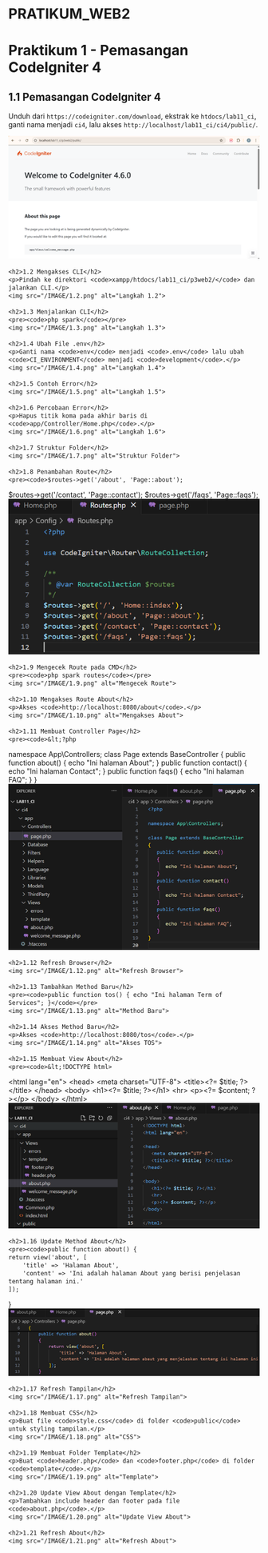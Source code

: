 # PRATIKUM_WEB2
<!DOCTYPE html>
<html lang="id">
<head>
    <meta charset="UTF-8">
    <meta name="viewport" content="width=device-width, initial-scale=1.0">
    <title>Praktikum 1 - Pemrograman Web 2</title>
</head>
<body>
    <h1>Praktikum 1 - Pemasangan CodeIgniter 4</h1>
    <h2>1.1 Pemasangan CodeIgniter 4</h2>
    <p>Unduh dari <code>https://codeigniter.com/download</code>, ekstrak ke <code>htdocs/lab11_ci</code>, ganti nama menjadi <code>ci4</code>, lalu akses <code>http://localhost/lab11_ci/ci4/public/</code>.</p>
    <img src="/IMAGE/1.1.png" alt="Langkah 1.1">

    <h2>1.2 Mengakses CLI</h2>
    <p>Pindah ke direktori <code>xampp/htdocs/lab11_ci/p3web2/</code> dan jalankan CLI.</p>
    <img src="/IMAGE/1.2.png" alt="Langkah 1.2">

    <h2>1.3 Menjalankan CLI</h2>
    <pre><code>php spark</code></pre>
    <img src="/IMAGE/1.3.png" alt="Langkah 1.3">

    <h2>1.4 Ubah File .env</h2>
    <p>Ganti nama <code>env</code> menjadi <code>.env</code> lalu ubah <code>CI_ENVIRONMENT</code> menjadi <code>development</code>.</p>
    <img src="/IMAGE/1.4.png" alt="Langkah 1.4">

    <h2>1.5 Contoh Error</h2>
    <img src="/IMAGE/1.5.png" alt="Langkah 1.5">

    <h2>1.6 Percobaan Error</h2>
    <p>Hapus titik koma pada akhir baris di <code>app/Controller/Home.php</code>.</p>
    <img src="/IMAGE/1.6.png" alt="Langkah 1.6">

    <h2>1.7 Struktur Folder</h2>
    <img src="/IMAGE/1.7.png" alt="Struktur Folder">

    <h2>1.8 Penambahan Route</h2>
    <pre><code>$routes->get('/about', 'Page::about');
$routes->get('/contact', 'Page::contact');
$routes->get('/faqs', 'Page::faqs');</code></pre>
    <img src="/IMAGE/1.8.png" alt="Penambahan Route">

    <h2>1.9 Mengecek Route pada CMD</h2>
    <pre><code>php spark routes</code></pre>
    <img src="/IMAGE/1.9.png" alt="Mengecek Route">

    <h2>1.10 Mengakses Route About</h2>
    <p>Akses <code>http://localhost:8080/about</code>.</p>
    <img src="/IMAGE/1.10.png" alt="Mengakses About">

    <h2>1.11 Membuat Controller Page</h2>
    <pre><code>&lt;?php
namespace App\Controllers;
class Page extends BaseController {
    public function about() { echo "Ini halaman About"; }
    public function contact() { echo "Ini halaman Contact"; }
    public function faqs() { echo "Ini halaman FAQ"; }
}</code></pre>
    <img src="/IMAGE/1.11.png" alt="Controller Page">

    <h2>1.12 Refresh Browser</h2>
    <img src="/IMAGE/1.12.png" alt="Refresh Browser">

    <h2>1.13 Tambahkan Method Baru</h2>
    <pre><code>public function tos() { echo "Ini halaman Term of Services"; }</code></pre>
    <img src="/IMAGE/1.13.png" alt="Method Baru">

    <h2>1.14 Akses Method Baru</h2>
    <p>Akses <code>http://localhost:8080/tos</code>.</p>
    <img src="/IMAGE/1.14.png" alt="Akses TOS">

    <h2>1.15 Membuat View About</h2>
    <pre><code>&lt;!DOCTYPE html>
&lt;html lang="en">
&lt;head>
    &lt;meta charset="UTF-8">
    &lt;title>&lt;?= $title; ?>&lt;/title>
&lt;/head>
&lt;body>
    &lt;h1>&lt;?= $title; ?>&lt;/h1>
    &lt;hr>
    &lt;p>&lt;?= $content; ?>&lt;/p>
&lt;/body>
&lt;/html></code></pre>
    <img src="/IMAGE/1.15.png" alt="View About">

    <h2>1.16 Update Method About</h2>
    <pre><code>public function about() {
    return view('about', [
        'title' => 'Halaman About',
        'content' => 'Ini adalah halaman About yang berisi penjelasan tentang halaman ini.'
    ]);
}</code></pre>
    <img src="/IMAGE/1.16.png" alt="Update Method About">

    <h2>1.17 Refresh Tampilan</h2>
    <img src="/IMAGE/1.17.png" alt="Refresh Tampilan">

    <h2>1.18 Membuat CSS</h2>
    <p>Buat file <code>style.css</code> di folder <code>public</code> untuk styling tampilan.</p>
    <img src="/IMAGE/1.18.png" alt="CSS">

    <h2>1.19 Membuat Folder Template</h2>
    <p>Buat <code>header.php</code> dan <code>footer.php</code> di folder <code>template</code>.</p>
    <img src="/IMAGE/1.19.png" alt="Template">

    <h2>1.20 Update View About dengan Template</h2>
    <p>Tambahkan include header dan footer pada file <code>about.php</code>.</p>
    <img src="/IMAGE/1.20.png" alt="Update View About">

    <h2>1.21 Refresh About</h2>
    <img src="/IMAGE/1.21.png" alt="Refresh About">
</body>
</html>
